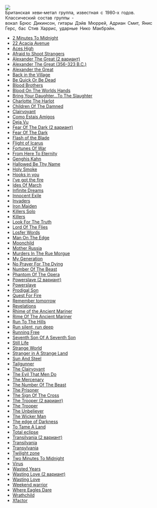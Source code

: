 ![](/songs/ghi/Iron%20Maiden/iron_maiden.jpg)  
﻿Британская хеви-метал группа, известная с 1980-х годов. Классический состав группы -  
вокал Брюс Дикинсон, гитары Дэйв Мюррей, Адриан Смит, Янис Герс, бас Стив Харрис, ударные Нико Макбрэйн.

* [2 Minutes To Midnight](/songs/ghi/Iron%20Maiden/2%20Minutes%20To%20Midnight)
* [22 Acacia Avenue](/songs/ghi/Iron%20Maiden/22%20Acacia%20Avenue)
* [Aces High](/songs/ghi/Iron%20Maiden/Aces%20High)
* [Afraid to Shoot Strangers](/songs/ghi/Iron%20Maiden/Afraid%20to%20Shoot%20Strangers)
* [Alexander The Great (2 вариант)](/songs/ghi/Iron%20Maiden/Alexander%20The%20Great%20(2%20вариант))
* [Alexander The Great (356-323 B.C.)](/songs/ghi/Iron%20Maiden/Alexander%20The%20Great%20(356-323%20B.C.))
* [Alexander the Great](/songs/ghi/Iron%20Maiden/Alexander%20the%20Great)
* [Back in the Village](/songs/ghi/Iron%20Maiden/Back%20in%20the%20Village)
* [Be Quick Or Be Dead](/songs/ghi/Iron%20Maiden/Be%20Quick%20Or%20Be%20Dead)
* [Blood Brothers](/songs/ghi/Iron%20Maiden/Blood%20Brothers)
* [Blood On The Worlds Hands](/songs/ghi/Iron%20Maiden/Blood%20On%20The%20Worlds%20Hands)
* [Bring Your Daughter...To The Slaughter](/songs/ghi/Iron%20Maiden/Bring%20Your%20Daughter...To%20The%20Slaughter)
* [Charlotte The Harlot](/songs/ghi/Iron%20Maiden/Charlotte%20The%20Harlot)
* [Children Of The Damned](/songs/ghi/Iron%20Maiden/Children%20Of%20The%20Damned)
* [Clairvoyant](/songs/ghi/Iron%20Maiden/Clairvoyant)
* [Como Estais Amigos](/songs/ghi/Iron%20Maiden/Como%20Estais%20Amigos)
* [Deja Vu](/songs/ghi/Iron%20Maiden/Deja%20Vu)
* [Fear Of The Dark (2 вариант)](/songs/ghi/Iron%20Maiden/Fear%20Of%20The%20Dark%20(2%20вариант))
* [Fear Of The Dark](/songs/ghi/Iron%20Maiden/Fear%20Of%20The%20Dark)
* [Flash of the Blade](/songs/ghi/Iron%20Maiden/Flash%20of%20the%20Blade)
* [Flight of Icarus](/songs/ghi/Iron%20Maiden/Flight%20of%20Icarus)
* [Fortunes Of War](/songs/ghi/Iron%20Maiden/Fortunes%20Of%20War)
* [From Here To Eternity](/songs/ghi/Iron%20Maiden/From%20Here%20To%20Eternity)
* [Genghis Kahn](/songs/ghi/Iron%20Maiden/Genghis%20Kahn)
* [Hallowed Be Thy Name](/songs/ghi/Iron%20Maiden/Hallowed%20Be%20Thy%20Name)
* [Holy Smoke](/songs/ghi/Iron%20Maiden/Holy%20Smoke)
* [Hooks in you](/songs/ghi/Iron%20Maiden/Hooks%20in%20you)
* [I've got the fire](/songs/ghi/Iron%20Maiden/I've%20got%20the%20fire)
* [Ides Of March](/songs/ghi/Iron%20Maiden/Ides%20Of%20March)
* [Infinite Dreams](/songs/ghi/Iron%20Maiden/Infinite%20Dreams)
* [Innocent Exile](/songs/ghi/Iron%20Maiden/Innocent%20Exile)
* [Invaders](/songs/ghi/Iron%20Maiden/Invaders)
* [Iron Maiden](/songs/ghi/Iron%20Maiden/Iron%20Maiden)
* [Killers Solo](/songs/ghi/Iron%20Maiden/Killers%20Solo)
* [Killers](/songs/ghi/Iron%20Maiden/Killers)
* [Look For The Truth](/songs/ghi/Iron%20Maiden/Look%20For%20The%20Truth)
* [Lord Of The Flies](/songs/ghi/Iron%20Maiden/Lord%20Of%20The%20Flies)
* [Losfer Words](/songs/ghi/Iron%20Maiden/Losfer%20Words)
* [Man On The Edge](/songs/ghi/Iron%20Maiden/Man%20On%20The%20Edge)
* [Moonchild](/songs/ghi/Iron%20Maiden/Moonchild)
* [Mother Russia](/songs/ghi/Iron%20Maiden/Mother%20Russia)
* [Murders In The Rue Morgue](/songs/ghi/Iron%20Maiden/Murders%20In%20The%20Rue%20Morgue)
* [My Generation](/songs/ghi/Iron%20Maiden/My%20Generation)
* [No Prayer For The Dying](/songs/ghi/Iron%20Maiden/No%20Prayer%20For%20The%20Dying)
* [Number Of The Beast](/songs/ghi/Iron%20Maiden/Number%20Of%20The%20Beast)
* [Phantom Of The Opera](/songs/ghi/Iron%20Maiden/Phantom%20Of%20The%20Opera)
* [Powerslave (2 вариант)](/songs/ghi/Iron%20Maiden/Powerslave%20(2%20вариант))
* [Powerslave](/songs/ghi/Iron%20Maiden/Powerslave)
* [Prodigal Son](/songs/ghi/Iron%20Maiden/Prodigal%20Son)
* [Quest For Fire](/songs/ghi/Iron%20Maiden/Quest%20For%20Fire)
* [Remember tomorrow](/songs/ghi/Iron%20Maiden/Remember%20tomorrow)
* [Revelations](/songs/ghi/Iron%20Maiden/Revelations)
* [Rhime of the Ancient Mariner](/songs/ghi/Iron%20Maiden/Rhime%20of%20the%20Ancient%20Mariner)
* [Rime Of The Ancient Mariner](/songs/ghi/Iron%20Maiden/Rime%20Of%20The%20Ancient%20Mariner)
* [Run To The Hills](/songs/ghi/Iron%20Maiden/Run%20To%20The%20Hills)
* [Run silent, run deep](/songs/ghi/Iron%20Maiden/Run%20silent,%20run%20deep)
* [Running Free](/songs/ghi/Iron%20Maiden/Running%20Free)
* [Seventh Son Of A Seventh Son](/songs/ghi/Iron%20Maiden/Seventh%20Son%20Of%20A%20Seventh%20Son)
* [Still Life](/songs/ghi/Iron%20Maiden/Still%20Life)
* [Strange World](/songs/ghi/Iron%20Maiden/Strange%20World)
* [Stranger in A Strange Land](/songs/ghi/Iron%20Maiden/Stranger%20in%20A%20Strange%20Land)
* [Sun And Steel](/songs/ghi/Iron%20Maiden/Sun%20And%20Steel)
* [Tailgunner](/songs/ghi/Iron%20Maiden/Tailgunner)
* [The Clairvoyant](/songs/ghi/Iron%20Maiden/The%20Clairvoyant)
* [The Evil That Men Do](/songs/ghi/Iron%20Maiden/The%20Evil%20That%20Men%20Do)
* [The Mercenary](/songs/ghi/Iron%20Maiden/The%20Mercenary)
* [The Number Of The Beast](/songs/ghi/Iron%20Maiden/The%20Number%20Of%20The%20Beast)
* [The Prisoner](/songs/ghi/Iron%20Maiden/The%20Prisoner)
* [The Sign Of The Cross](/songs/ghi/Iron%20Maiden/The%20Sign%20Of%20The%20Cross)
* [The Trooper (2 вариант)](/songs/ghi/Iron%20Maiden/The%20Trooper%20(2%20вариант))
* [The Trooper](/songs/ghi/Iron%20Maiden/The%20Trooper)
* [The Unbeliever](/songs/ghi/Iron%20Maiden/The%20Unbeliever)
* [The Wicker Man](/songs/ghi/Iron%20Maiden/The%20Wicker%20Man)
* [The edge of Darkness](/songs/ghi/Iron%20Maiden/The%20edge%20of%20Darkness)
* [To Tame A Land](/songs/ghi/Iron%20Maiden/To%20Tame%20A%20Land)
* [Total eclipse](/songs/ghi/Iron%20Maiden/Total%20eclipse)
* [Transilvania (2 вариант)](/songs/ghi/Iron%20Maiden/Transilvania%20(2%20вариант))
* [Transilvania](/songs/ghi/Iron%20Maiden/Transilvania)
* [Transylvania](/songs/ghi/Iron%20Maiden/Transylvania)
* [Twilight zone](/songs/ghi/Iron%20Maiden/Twilight%20zone)
* [Two Minutes To Midnight](/songs/ghi/Iron%20Maiden/Two%20Minutes%20To%20Midnight)
* [Virus](/songs/ghi/Iron%20Maiden/Virus)
* [Wasted Years](/songs/ghi/Iron%20Maiden/Wasted%20Years)
* [Wasting Love (2 вариант)](/songs/ghi/Iron%20Maiden/Wasting%20Love%20(2%20вариант))
* [Wasting Love](/songs/ghi/Iron%20Maiden/Wasting%20Love)
* [Weekend warrior](/songs/ghi/Iron%20Maiden/Weekend%20warrior)
* [Where Eagles Dare](/songs/ghi/Iron%20Maiden/Where%20Eagles%20Dare)
* [Wrathchild](/songs/ghi/Iron%20Maiden/Wrathchild)
* [Xfactor](/songs/ghi/Iron%20Maiden/Xfactor)